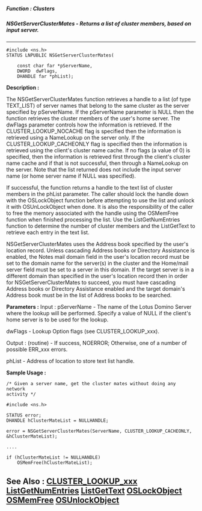 ##### Function : Clusters
##### NSGetServerClusterMates - Returns a list of cluster members, based on input server.
---
```
#include <ns.h>
STATUS LNPUBLIC NSGetServerClusterMates(

	const char far *pServerName,
	DWORD  dwFlags,
	DHANDLE far *phList);
```
**Description :**

The NSGetServerClusterMates function retrieves a handle to a list (of type 
TEXT_LIST) of server names that belong to the same cluster as the server 
specified by pServerName.  If the pServerName parameter is NULL then the 
function retrieves the cluster members of the user's home server.   The dwFlags 
parameter controls how the information is retrieved.  If the 
CLUSTER_LOOKUP_NOCACHE flag is specified then the information is retrieved 
using a NameLookup on the server only.  If the CLUSTER_LOOKUP_CACHEONLY flag is 
specified then the information is retrieved using the client's cluster name 
cache.   If no flags (a value of 0) is specified, then the information is 
retrieved first through the client's cluster name cache and if that is not 
successful, then through a NameLookup on the server.  Note that the list 
returned does not include the input server name (or home server name if NULL 
was specified).   

If successful, the function returns a handle to the text list of cluster 
members in the phList parameter.  The caller should lock the handle down with 
the OSLockObject function before attempting to use the list and unlock it with 
OSUnLockObject when done.  It is also the responsibility of the caller to free 
the memory associated with the handle using the OSMemFree function when 
finished processing the list.  Use the ListGetNumEntries function to determine 
the number of cluster members and the ListGetText to retrieve each entry in the 
text list.

NSGetServerClusterMates uses the Address book specified by the user's location 
record.  Unless  cascading Address books or Directory Assistance is enabled, 
the Notes mail domain field in the user's location record must be set to the 
domain name for the server(s) in the cluster and the Home/mail server field 
must be set to a server in this domain.  If the target server is in a different 
domain than specified in the user's location record then in order for 
NSGetServerClusterMates to succeed, you must have cascading Address books or 
Directory Assistance enabled and the target domain's  Address book must be in 
the list of  Address books to be searched.

**Parameters :**
Input :
pServerName  -  The name of the Lotus Domino Server where the lookup will be performed.  Specify a value of NULL if the client's home server is to be used for the lookup.

dwFlags  -  Lookup Option flags (see CLUSTER_LOOKUP_xxx).

Output :
(routine)  -  If success, NOERROR;
Otherwise, one of a number of possible ERR_xxx errors.


phList  -  Address of location to store text list handle.


**Sample Usage :**
```
/* Given a server name, get the cluster mates without doing any network 
activity */

#include <ns.h>

STATUS error;
DHANDLE hClusterMateList = NULLHANDLE;

error = NSGetServerClusterMates(ServerName, CLUSTER_LOOKUP_CACHEONLY, 
&hClusterMateList);

....

if (hClusterMateList != NULLHANDLE)
	OSMemFree(hClusterMateList);
```
**See Also :**
[CLUSTER_LOOKUP_xxx](/reference/Symb/CLUSTER_LOOKUP_xxx)
[ListGetNumEntries](/reference/Func/ListGetNumEntries)
[ListGetText](/reference/Func/ListGetText)
[OSLockObject](/reference/Func/OSLockObject)
[OSMemFree](/reference/Func/OSMemFree)
[OSUnlockObject](/reference/Func/OSUnlockObject)
---
